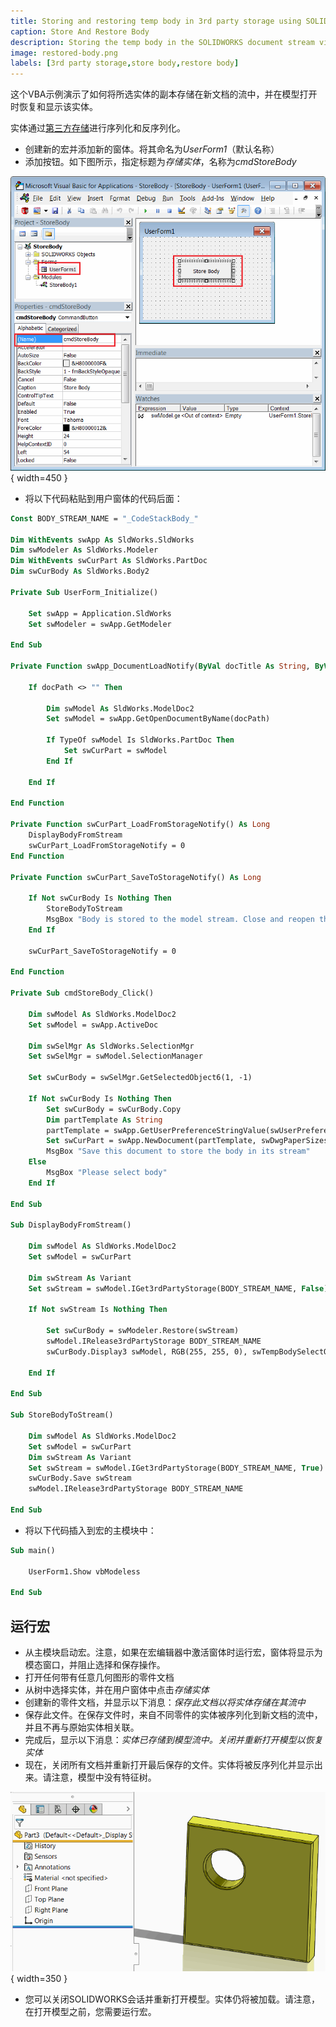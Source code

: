 ```yaml
---
title: Storing and restoring temp body in 3rd party storage using SOLIDWORKS API
caption: Store And Restore Body
description: Storing the temp body in the SOLIDWORKS document stream via 3rd party storage and restoring it on opening using SOLIDWORKS API
image: restored-body.png
labels: [3rd party storage,store body,restore body]
---
```

这个VBA示例演示了如何将所选实体的副本存储在新文档的流中，并在模型打开时恢复和显示该实体。

实体通过[第三方存储](/solidworks-api/data-storage/third-party/)进行序列化和反序列化。

* 创建新的宏并添加新的窗体。将其命名为*UserForm1*（默认名称）
* 添加按钮。如下图所示，指定标题为*存储实体*，名称为*cmdStoreBody*

![宏树和用户窗体控件](macro-solution-tree.png){ width=450 }

* 将以下代码粘贴到用户窗体的代码后面：

~~~ vb
Const BODY_STREAM_NAME = "_CodeStackBody_"

Dim WithEvents swApp As SldWorks.SldWorks
Dim swModeler As SldWorks.Modeler
Dim WithEvents swCurPart As SldWorks.PartDoc
Dim swCurBody As SldWorks.Body2

Private Sub UserForm_Initialize()
    
    Set swApp = Application.SldWorks
    Set swModeler = swApp.GetModeler
    
End Sub

Private Function swApp_DocumentLoadNotify(ByVal docTitle As String, ByVal docPath As String) As Long
    
    If docPath <> "" Then
    
        Dim swModel As SldWorks.ModelDoc2
        Set swModel = swApp.GetOpenDocumentByName(docPath)
        
        If TypeOf swModel Is SldWorks.PartDoc Then
            Set swCurPart = swModel
        End If
        
    End If
    
End Function

Private Function swCurPart_LoadFromStorageNotify() As Long
    DisplayBodyFromStream
    swCurPart_LoadFromStorageNotify = 0
End Function

Private Function swCurPart_SaveToStorageNotify() As Long

    If Not swCurBody Is Nothing Then
        StoreBodyToStream
        MsgBox "Body is stored to the model stream. Close and reopen the model to restore the body"
    End If
    
    swCurPart_SaveToStorageNotify = 0
    
End Function

Private Sub cmdStoreBody_Click()
    
    Dim swModel As SldWorks.ModelDoc2
    Set swModel = swApp.ActiveDoc
    
    Dim swSelMgr As SldWorks.SelectionMgr
    Set swSelMgr = swModel.SelectionManager
    
    Set swCurBody = swSelMgr.GetSelectedObject6(1, -1)
    
    If Not swCurBody Is Nothing Then
        Set swCurBody = swCurBody.Copy
        Dim partTemplate As String
        partTemplate = swApp.GetUserPreferenceStringValue(swUserPreferenceStringValue_e.swDefaultTemplatePart)
        Set swCurPart = swApp.NewDocument(partTemplate, swDwgPaperSizes_e.swDwgPapersUserDefined, 0, 0)
        MsgBox "Save this document to store the body in its stream"
    Else
        MsgBox "Please select body"
    End If
    
End Sub

Sub DisplayBodyFromStream()
    
    Dim swModel As SldWorks.ModelDoc2
    Set swModel = swCurPart
    
    Dim swStream As Variant
    Set swStream = swModel.IGet3rdPartyStorage(BODY_STREAM_NAME, False)
    
    If Not swStream Is Nothing Then
        
        Set swCurBody = swModeler.Restore(swStream)
        swModel.IRelease3rdPartyStorage BODY_STREAM_NAME
        swCurBody.Display3 swModel, RGB(255, 255, 0), swTempBodySelectOptions_e.swTempBodySelectable
        
    End If
    
End Sub

Sub StoreBodyToStream()
    
    Dim swModel As SldWorks.ModelDoc2
    Set swModel = swCurPart
    Dim swStream As Variant
    Set swStream = swModel.IGet3rdPartyStorage(BODY_STREAM_NAME, True)
    swCurBody.Save swStream
    swModel.IRelease3rdPartyStorage BODY_STREAM_NAME
    
End Sub
~~~



* 将以下代码插入到宏的主模块中：

~~~ vb
Sub main()

    UserForm1.Show vbModeless
    
End Sub
~~~



## 运行宏

* 从主模块启动宏。注意，如果在宏编辑器中激活窗体时运行宏，窗体将显示为模态窗口，并阻止选择和保存操作。
* 打开任何带有任意几何图形的零件文档
* 从树中选择实体，并在用户窗体中点击*存储实体*
* 创建新的零件文档，并显示以下消息：*保存此文档以将实体存储在其流中*
* 保存此文件。在保存文件时，来自不同零件的实体被序列化到新文档的流中，并且不再与原始实体相关联。
* 完成后，显示以下消息：*实体已存储到模型流中。关闭并重新打开模型以恢复实体*
* 现在，关闭所有文档并重新打开最后保存的文件。实体将被反序列化并显示出来。请注意，模型中没有特征树。

![恢复的实体](restored-body.png){ width=350 }

* 您可以关闭SOLIDWORKS会话并重新打开模型。实体仍将被加载。请注意，在打开模型之前，您需要运行宏。